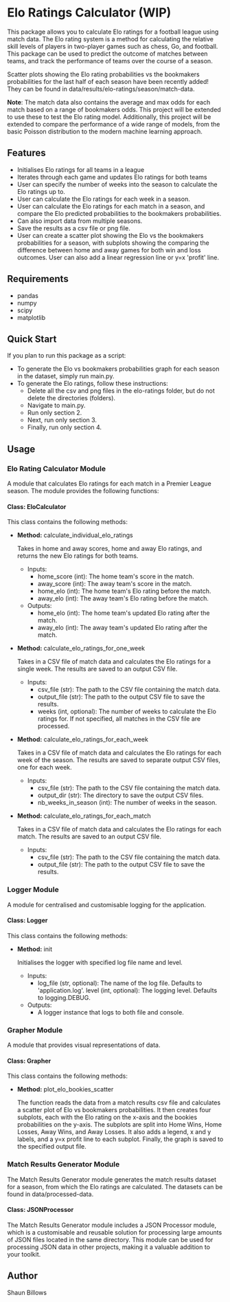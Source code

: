 # Elo Ratings Calculator (WIP)

This package allows you to calculate Elo ratings for a football league using match data. The Elo rating system is a method for calculating the relative skill levels of players in two-player games such as chess, Go, and football. This package can be used to predict the outcome of matches between teams, and track the performance of teams over the course of a season.

Scatter plots showing the Elo rating probabilities vs the bookmakers probabilities for the last half of each season have been recently added! They can be found in data/results/elo-ratings/season/match-data.

**Note**: The match data also contains the average and max odds for each match based on a range of bookmakers odds. This project will be extended to use these to test the Elo rating model. Additionally, this project will be extended to compare the performance of a wide range of models, from the basic Poisson distribution to the modern machine learning approach.

## Features

- Initialises Elo ratings for all teams in a league
- Iterates through each game and updates Elo ratings for both teams
- User can specify the number of weeks into the season to calculate the Elo ratings up to.
- User can calculate the Elo ratings for each week in a season.
- User can calculate the Elo ratings for each match in a season, and compare the Elo predicted probabilities to the bookmakers probabilities.
- Can also import data from multiple seasons.
- Save the results as a csv file or png file.
- User can create a scatter plot showing the Elo vs the bookmakers probabilities for a season, with subplots showing the comparing the difference between home and away games for both win and loss outcomes. User can also add a linear regression line or y=x 'profit' line.

## Requirements

- pandas
- numpy
- scipy
- matplotlib

## Quick Start

If you plan to run this package as a script:

- To generate the Elo vs bookmakers probabilities graph for each season in the dataset, simply run main.py.
- To generate the Elo ratings, follow these instructions:
  - Delete all the csv and png files in the elo-ratings folder, but do not delete the directories (folders).
  - Navigate to main.py.
  - Run only section 2.
  - Next, run only section 3.
  - Finally, run only section 4.

## Usage

### **Elo Rating Calculator Module**

A module that calculates Elo ratings for each match in a Premier League season. The module provides the following functions:

#### **Class:** EloCalculator

This class contains the following methods:

- **Method:** calculate_individual_elo_ratings

  Takes in home and away scores, home and away Elo ratings, and returns the new Elo ratings for both teams.

  - Inputs:
    - home_score (int): The home team's score in the match.
    - away_score (int): The away team's score in the match.
    - home_elo (int): The home team's Elo rating before the match.
    - away_elo (int): The away team's Elo rating before the match.
  - Outputs:
    - home_elo (int): The home team's updated Elo rating after the match.
    - away_elo (int): The away team's updated Elo rating after the match.

- **Method:** calculate_elo_ratings_for_one_week

  Takes in a CSV file of match data and calculates the Elo ratings for a single week. The results are saved to an output CSV file.

  - Inputs:
    - csv_file (str): The path to the CSV file containing the match data.
    - output_file (str): The path to the output CSV file to save the results.
    - weeks (int, optional): The number of weeks to calculate the Elo ratings for. If not specified, all matches in the CSV file are processed.

- **Method:** calculate_elo_ratings_for_each_week

  Takes in a CSV file of match data and calculates the Elo ratings for each week of the season. The results are saved to separate output CSV files, one for each week.

  - Inputs:
    - csv_file (str): The path to the CSV file containing the match data.
    - output_dir (str): The directory to save the output CSV files.
    - nb_weeks_in_season (int): The number of weeks in the season.

- **Method:** calculate_elo_ratings_for_each_match

  Takes in a CSV file of match data and calculates the Elo ratings for each match. The results are saved to an output CSV file.

  - Inputs:
    - csv_file (str): The path to the CSV file containing the match data.
    - output_file (str): The path to the output CSV file to save the results.

### **Logger Module**

A module for centralised and customisable logging for the application.

#### **Class:** Logger

This class contains the following methods:

- **Method:** init

  Initialises the logger with specified log file name and level.

  - Inputs:
    - log_file (str, optional): The name of the log file. Defaults to 'application.log'.
      level (int, optional): The logging level. Defaults to logging.DEBUG.
  - Outputs:
    - A logger instance that logs to both file and console.

### **Grapher Module**

A module that provides visual representations of data.

#### **Class:** Grapher

This class contains the following methods:

- **Method:** plot_elo_bookies_scatter

  The function reads the data from a match results csv file and calculates a scatter plot of Elo vs bookmakers probabilities. It then creates four subplots, each with the Elo rating on the x-axis and the bookies probabilities on the y-axis. The subplots are split into Home Wins, Home Losses, Away Wins, and Away Losses. It also adds a legend, x and y labels, and a y=x profit line to each subplot. Finally, the graph is saved to the specified output file.

### **Match Results Generator Module**

The Match Results Generator module generates the match results dataset for a season, from which the Elo ratings are calculated. The datasets can be found in data/processed-data.

#### **Class:** JSONProcessor

The Match Results Generator module includes a JSON Processor module, which is a customisable and reusable solution for processing large amounts of JSON files located in the same directory. This module can be used for processing JSON data in other projects, making it a valuable addition to your toolkit.

## Author

Shaun Billows
